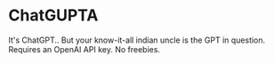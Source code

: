 # ChatGUPTA
It's ChatGPT.. But your know-it-all indian uncle is the GPT in question.<br>
Requires an OpenAI API key. No freebies.

